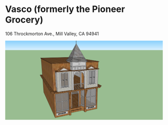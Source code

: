 # Vasco (formerly the Pioneer Grocery)
106 Throckmorton Ave., Mill Valley, CA 94941

![SketchUp screenshot 11/06/2017](https://github.com/TimeWalkOrg/building-mill-valley-ca-vasco/blob/master/SketchUp%20screenshot.png)
